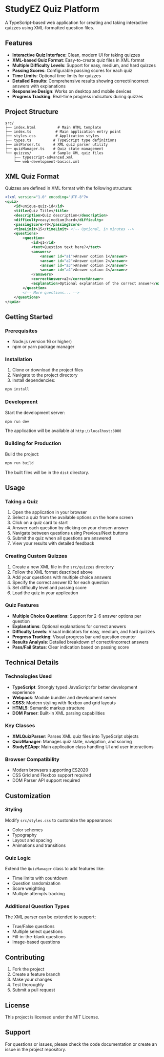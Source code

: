 # StudyEZ Quiz Platform

A TypeScript-based web application for creating and taking interactive quizzes using XML-formatted question files.

## Features

- **Interactive Quiz Interface**: Clean, modern UI for taking quizzes
- **XML-based Quiz Format**: Easy-to-create quiz files in XML format
- **Multiple Difficulty Levels**: Support for easy, medium, and hard quizzes
- **Passing Scores**: Configurable passing scores for each quiz
- **Time Limits**: Optional time limits for quizzes
- **Detailed Results**: Comprehensive results showing correct/incorrect answers with explanations
- **Responsive Design**: Works on desktop and mobile devices
- **Progress Tracking**: Real-time progress indicators during quizzes

## Project Structure

```
src/
├── index.html          # Main HTML template
├── index.ts           # Main application entry point
├── styles.css         # Application styles
├── types.ts          # TypeScript type definitions
├── xmlParser.ts      # XML quiz parser utility
├── quizManager.ts    # Quiz state management
└── quizzes/          # Sample XML quiz files
    ├── typescript-advanced.xml
    └── web-development-basics.xml
```

## XML Quiz Format

Quizzes are defined in XML format with the following structure:

```xml
<?xml version="1.0" encoding="UTF-8"?>
<quiz>
    <id>unique-quiz-id</id>
    <title>Quiz Title</title>
    <description>Quiz description</description>
    <difficulty>easy|medium|hard</difficulty>
    <passingScore>70</passingScore>
    <timeLimit>15</timeLimit> <!-- Optional, in minutes -->
    <questions>
        <question>
            <id>q1</id>
            <text>Question text here?</text>
            <answers>
                <answer id="a1">Answer option 1</answer>
                <answer id="a2">Answer option 2</answer>
                <answer id="a3">Answer option 3</answer>
                <answer id="a4">Answer option 4</answer>
            </answers>
            <correctAnswer>a2</correctAnswer>
            <explanation>Optional explanation of the correct answer</explanation>
        </question>
        <!-- More questions... -->
    </questions>
</quiz>
```

## Getting Started

### Prerequisites

- Node.js (version 16 or higher)
- npm or yarn package manager

### Installation

1. Clone or download the project files
2. Navigate to the project directory
3. Install dependencies:

```bash
npm install
```

### Development

Start the development server:

```bash
npm run dev
```

The application will be available at `http://localhost:3000`

### Building for Production

Build the project:

```bash
npm run build
```

The built files will be in the `dist` directory.

## Usage

### Taking a Quiz

1. Open the application in your browser
2. Select a quiz from the available options on the home screen
3. Click on a quiz card to start
4. Answer each question by clicking on your chosen answer
5. Navigate between questions using Previous/Next buttons
6. Submit the quiz when all questions are answered
7. View your results with detailed feedback

### Creating Custom Quizzes

1. Create a new XML file in the `src/quizzes` directory
2. Follow the XML format described above
3. Add your questions with multiple choice answers
4. Specify the correct answer ID for each question
5. Set difficulty level and passing score
6. Load the quiz in your application

### Quiz Features

- **Multiple Choice Questions**: Support for 2-6 answer options per question
- **Explanations**: Optional explanations for correct answers
- **Difficulty Levels**: Visual indicators for easy, medium, and hard quizzes
- **Progress Tracking**: Visual progress bar and question counter
- **Results Analysis**: Detailed breakdown of correct/incorrect answers
- **Pass/Fail Status**: Clear indication based on passing score

## Technical Details

### Technologies Used

- **TypeScript**: Strongly typed JavaScript for better development experience
- **Webpack**: Module bundler and development server
- **CSS3**: Modern styling with flexbox and grid layouts
- **HTML5**: Semantic markup structure
- **DOM Parser**: Built-in XML parsing capabilities

### Key Classes

- **XMLQuizParser**: Parses XML quiz files into TypeScript objects
- **QuizManager**: Manages quiz state, navigation, and scoring
- **StudyEZApp**: Main application class handling UI and user interactions

### Browser Compatibility

- Modern browsers supporting ES2020
- CSS Grid and Flexbox support required
- DOM Parser API support required

## Customization

### Styling

Modify `src/styles.css` to customize the appearance:

- Color schemes
- Typography
- Layout and spacing
- Animations and transitions

### Quiz Logic

Extend the `QuizManager` class to add features like:

- Time limits with countdown
- Question randomization
- Score weighting
- Multiple attempts tracking

### Additional Question Types

The XML parser can be extended to support:

- True/False questions
- Multiple select questions
- Fill-in-the-blank questions
- Image-based questions

## Contributing

1. Fork the project
2. Create a feature branch
3. Make your changes
4. Test thoroughly
5. Submit a pull request

## License

This project is licensed under the MIT License.

## Support

For questions or issues, please check the code documentation or create an issue in the project repository.
